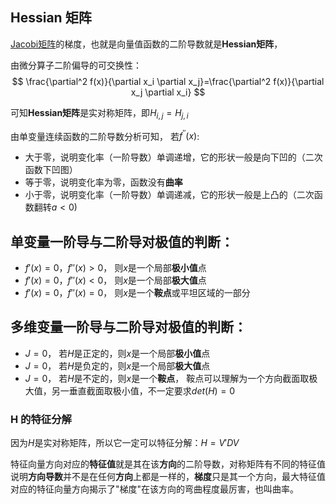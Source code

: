 ## Hessian 矩阵

[Jacobi矩阵](AI/ML/jacobi.md)的梯度，也就是向量值函数的二阶导数就是**Hessian矩阵**，

由微分算子二阶偏导的可交换性：
$$
\frac{\partial^2 f(x)}{\partial x_i \partial x_j}=\frac{\partial^2 f(x)}{\partial x_j \partial x_i}
$$

可知**Hessian矩阵**是实对称矩阵，即$H_{i,j}=H_{j,i}$

由单变量连续函数的二阶导数分析可知， 若$f^{''}(x)$:

- 大于零，说明变化率（一阶导数）单调递增，它的形状一般是向下凹的（二次函数下凹图）
- 等于零，说明变化率为零，函数没有**曲率**
- 小于零，说明变化率（一阶导数）单调递减，它的形状一般是上凸的（二次函数翻转$a<0$)


## 单变量一阶导与二阶导对极值的判断：
- $f'(x)=0， f''(x)>0$， 则$x$是一个局部**极小值**点
- $f'(x)=0， f''(x)<0$， 则$x$是一个局部**极大值**点
- $f'(x)=0， f''(x)=0$， 则$x$是一个**鞍点**或平坦区域的一部分

## 多维变量一阶导与二阶导对极值的判断：
- $J=0，$ 若$H$是正定的，则$x$是一个局部**极小值**点
- $J=0，$ 若$H$是负定的，则$x$是一个局部**极大值**点
- $J=0，$ 若$H$是不定的，则$x$是一个**鞍点**， 鞍点可以理解为一个方向截面取极大值，另一垂直截面取极小值，不一定要求$det(H)=0$

### H 的特征分解

因为$H$是实对称矩阵，所以它一定可以特征分解：$H=V'DV$

特征向量方向对应的**特征值**就是其在该**方向**的二阶导数，对称矩阵有不同的特征值说明**方向导数**并不是在任何**方向**上都是一样的，**梯度**只是其一个方向，最大特征值对应的特征向量方向揭示了"梯度"在该方向的弯曲程度最厉害，也叫曲率。

